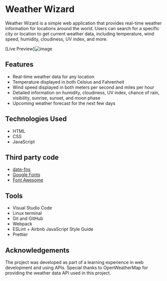 # Weather Wizard

Weather Wizard is a simple web application that provides real-time weather
information for locations around the world. Users can search for a specific city
or location to get current weather data, including temperature, wind speed,
humidity, cloudiness, UV index, and more.

[Live Preview]![image](https://github.com/Alonso8729/weather-app/assets/119747342/db9e69e5-6a54-44f3-a025-fc0d298d62e3)


## Features

-   Real-time weather data for any location
-   Temperature displayed in both Celsius and Fahrenheit
-   Wind speed displayed in both meters per second and miles per hour
-   Detailed information on humidity, cloudiness, UV index, chance of rain,
    visibility, sunrise, sunset, and moon phase
-   Upcoming weather forecast for the next few days

## Technologies Used

-   HTML
-   CSS
-   JavaScript

## Third party code

-   [date-fns](https://date-fns.org/)
-   [Google Fonts](https://fonts.google.com/)
-   [Font Awesome](https://fontawesome.com/)

## Tools

-   Visual Studio Code
-   Linux terminal
-   Git and GitHub
-   Webpack
-   ESLint + Airbnb JavaScript Style Guide
-   Prettier

## Acknowledgements

The project was developed as part of a learning experience in web development
and using APIs. Special thanks to OpenWeatherMap for providing the weather data
API used in this project.
